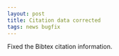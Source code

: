 ```yaml
---
layout: post
title: Citation data corrected
tags: news bugfix
---
```


Fixed the Bibtex citation information. 


